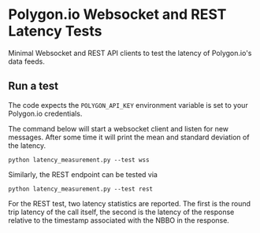 # Polygon.io Websocket and REST Latency Tests
Minimal Websocket and REST API clients to test the latency of Polygon.io's data feeds.

## Run a test
The code expects the `POLYGON_API_KEY` environment variable is set to your Polygon.io credentials.

The command below will start a websocket client and listen for new messages. After some time it will print the mean and standard deviation of the latency.
```
python latency_measurement.py --test wss
```

Similarly, the REST endpoint can be tested via
```
python latency_measurement.py --test rest
```
For the REST test, two latency statistics are reported. The first is the round trip latency of the call itself, the second is the latency of the response relative to the timestamp associated with the NBBO in the response.
